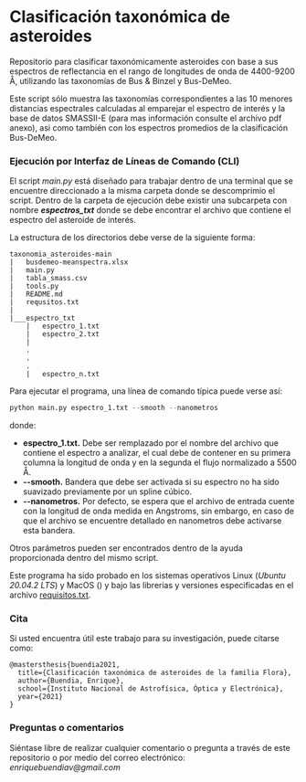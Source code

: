 # Clasificación taxonómica de asteroides
Repositorio para clasificar taxonómicamente asteroides con base a sus espectros de reflectancia en el rango de longitudes de onda de 4400-9200 Å, utilizando las taxonomías de Bus &amp; Binzel y Bus-DeMeo. 

Este script sólo muestra las taxonomías correspondientes a las 10 menores distancias espectrales calculadas al emparejar el espectro de interés y la base de datos SMASSII-E (para mas información consulte el archivo pdf anexo), asi como también con los espectros promedios de la clasificación Bus-DeMeo.    

### **Ejecución por Interfaz de Líneas de Comando (CLI)**

El script _main.py_ está diseñado para trabajar dentro de una terminal que se encuentre direccionado a la misma carpeta donde se descomprimio el script. Dentro de la carpeta de ejecución debe existir una subcarpeta con nombre **_espectros_txt_** donde se debe encontrar el archivo que contiene el espectro del asteroide de interés. 

La estructura de los directorios debe verse de la siguiente forma:
```
taxonomia_asteroides-main
|   busdemeo-meanspectra.xlsx
|   main.py
|   tabla_smass.csv
|   tools.py
|   README.md
|   requsitos.txt
|
|___espectro_txt
    |   espectro_1.txt
    |   espectro_2.txt
    |   
    .
    .
    .
    |   espectro_n.txt
```

Para ejecutar el programa, una línea de comando típica puede verse así:

```python
python main.py espectro_1.txt --smooth --nanometros
```

donde:
+ **espectro_1.txt.** Debe ser remplazado por el nombre del archivo que contiene el espectro a analizar, el cual debe de contener en su primera columna la longitud de onda y en la segunda el flujo normalizado a 5500 Å.
+ **--smooth.** Bandera que debe ser activada si su espectro no ha sido suavizado previamente por un spline cúbico.
+ **--nanometros.** Por defecto, se espera que el archivo de entrada cuente con la longitud de onda medida en Angstroms, sin embargo, en caso de que el archivo se encuentre detallado en nanometros debe activarse esta bandera.

Otros parámetros pueden ser encontrados dentro de la ayuda proporcionada dentro del mismo script.

Este programa ha sido probado en los sistemas operativos Linux (_Ubuntu 20.04.2 LTS_) y MacOS () y bajo las librerias y versiones especificadas en el archivo [requisitos.txt](https://github.com/enriquebuendia/taxonomia_asteroides/blob/main/requisitos.txt). 

### **Cita**

Si usted encuentra útil este trabajo para su investigación, puede citarse como:
```
@mastersthesis{buendia2021,
  title={Clasificación taxonómica de asteroides de la familia Flora},
  author={Buendia, Enrique},
  school={Instituto Nacional de Astrofísica, Óptica y Electrónica},
  year={2021}
}
```
### Preguntas o comentarios ###

Siéntase libre de realizar cualquier comentario o pregunta a través de este repositorio o por medio del correo electrónico: _enriquebuendiav@gmail.com_  
